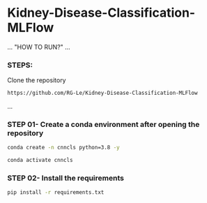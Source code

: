 # Kidney-Disease-Classification-MLFlow


...
"HOW TO RUN?"
...
### STEPS:

Clone the repository

```bash
https://github.com/RG-Le/Kidney-Disease-Classification-MLFlow
```
...

### STEP 01- Create a conda environment after opening the repository

```bash
conda create -n cnncls python=3.8 -y
```

```bash
conda activate cnncls
```


### STEP 02- Install the requirements
```bash
pip install -r requirements.txt
```